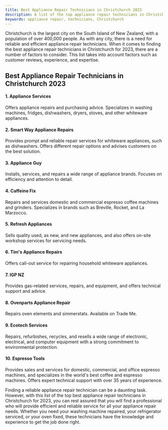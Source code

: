 ```yaml
---
title: Best Appliance Repair Technicians in Christchurch 2023
description: A list of the top appliance repair technicians in Christchurch for 2023.
keywords: appliance repair, technicians, Christchurch
---
```


Christchurch is the largest city on the South Island of New Zealand, with a population of over 400,000 people. As with any city, there is a need for reliable and efficient appliance repair technicians. When it comes to finding the best appliance repair technicians in Christchurch for 2023, there are a number of factors to consider. This list takes into account factors such as customer reviews, experience, and expertise.

## Best Appliance Repair Technicians in Christchurch 2023

#### 1. Appliance Services
Offers appliance repairs and purchasing advice. Specializes in washing machines, fridges, dishwashers, dryers, stoves, and other whiteware appliances.

#### 2. Smart Way Appliance Repairs
Provides prompt and reliable repair services for whiteware appliances, such as dishwashers. Offers different repair options and advises customers on the best solution.

#### 3. Appliance Guy
Installs, services, and repairs a wide range of appliance brands. Focuses on efficiency and attention to detail.

#### 4. Caffeine Fix
Repairs and services domestic and commercial espresso coffee machines and grinders. Specializes in brands such as Breville, Rocket, and La Marzocco.

#### 5. Refresh Appliances
Sells quality used, as new, and new appliances, and also offers on-site workshop services for servicing needs.

#### 6. Tim's Appliance Repairs
Offers call-out service for repairing household whiteware appliances.

#### 7. IGP NZ
Provides gas-related services, repairs, and equipment, and offers technical support and advice.

#### 8. Ovenparts Appliance Repair
Repairs oven elements and simmerstats. Available on Trade Me.

#### 9. Ecotech Services
Repairs, refurbishes, recycles, and resells a wide range of electronic, electrical, and computer equipment with a strong commitment to environmental protection.

#### 10. Espresso Tools
Provides sales and services for domestic, commercial, and office espresso machines, and specializes in the world's best coffee and espresso machines. Offers expert technical support with over 35 years of experience.

Finding a reliable appliance repair technician can be a daunting task. However, with this list of the top best appliance repair technicians in Christchurch for 2023, you can rest assured that you will find a professional who will provide efficient and reliable service for all your appliance repair needs. Whether you need your washing machine repaired, your refrigerator serviced, or your oven fixed, these technicians have the knowledge and experience to get the job done right.
